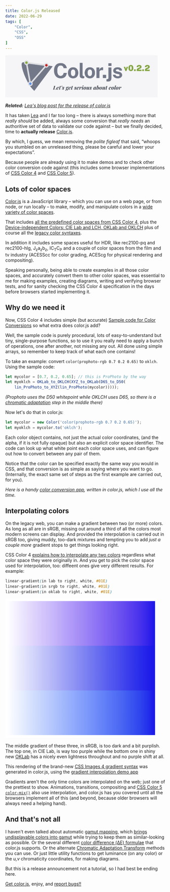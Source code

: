 ```yaml
---
title: Color.js Released
date: 2022-06-29
tags: [
	"Color",
    "CSS",
    "OSS"
]
---
```


<img src="./img/colorjs-logo.png" style="width: 50vw"/>

_**Related:** [Lea's blog post for the release of color.js](https://lea.verou.me/2022/06/releasing-colorjs/)_

It has taken [Lea](https://lea.verou.me/2022/06/releasing-colorjs/) and I far too long –
there is always something more that _really should_ be added,
always some conversion that _really needs_ an authoritive
set of data
to validate our code against –
but we finally decided, time to **actually release** [Color.js](https://colorjs.io/).

By which, I guess, we mean removing the _polite figleaf_
that said, “whoops you stumbled on an unreleased thing,
please be careful and lower your expectations”.

Because people are already using it
to make demos and to check other color conversion code against
(this includes some browser implementations of [CSS Color 4](https://drafts.csswg.org/css-color-4/) and
[CSS Color 5](https://drafts.csswg.org/css-color-5/)).

<!-- more -->

## Lots of color spaces

[Color.js](https://colorjs.io/) is a JavaScript library  –
which you can use on a web page,
or from node,
or run locally –
to make, modify, and manipulate colors
in a [wide variety of color spaces](https://colorjs.io/docs/spaces.html).

That includes [all the predefined color spaces from CSS Color 4](https://drafts.csswg.org/css-color-4/#predefined),
plus the [Device-independent Colors: CIE Lab and LCH, OKLab and OKLCH](https://drafts.csswg.org/css-color-4/#lab-colors)
plus of course all the [legacy color syntaxes](https://drafts.csswg.org/css-color-4/#legacy-color-syntax).

In addition it includes some spaces useful for HDR, like rec2100-pq and rec2100-hlg, J<sub>z</sub>a<sub>z</sub>b<sub>z</sub>, IC<sub>T</sub>C<sub>P</sub>
and a couple of color spaces from the film and tv industry (ACESScc for color grading, ACEScg for physical rendering and compositing).

Speaking personally, being able to create examples in all those color spaces,
and accurately convert them to other color spaces,
was essential to me for making examples,
creating diagrams,
writing and verifying browser tests,
and for sanity checking the CSS Color 4 specification
in the days before browsers started implementing it.

## Why do we need it

Now, CSS Color 4 includes simple (but accurate)
[Sample code for Color Conversions](https://drafts.csswg.org/css-color-4/#color-conversion-code) so what extra does color.js add?

Well, the sample code is purely procedural,
lots of easy-to-understand but tiny, single-purpose functions,
so to use it you really need to apply a bunch of operations,
one after another,
not missing any out.
All done using simple arrays, so remember to keep track of what each one contains!

To take an example: convert `color(prophoto-rgb 0.7 0.2 0.65)`
to `oklch`. Using the sample code:

```js
let mycolor = [0.7, 0.2, 0.65]; // this is ProPhoto by the way
let myoklch = OKLab_to_OKLCH(XYZ_to_OKLab(D65_to_D50(
    lin_ProPhoto_to_XYZ(lin_ProPhoto(mycolor)))));
```

_(Prophoto uses the D50 whitepoint while OKLCH uses D65, so there is a [chromatic adaptation](https://colorjs.io/docs/adaptation.html) step in the middle there)_

Now let's do that in color.js:

```js
let mycolor = new Color('color(prophoto-rgb 0.7 0.2 0.65)');
let myoklch = mycolor.to('oklch');
```

Each color object contains, not just the actual color coordinates,
(and the alpha, if it is not fully opaque)
but also an explicit color space identifier.
The code can look up what white point each color space uses,
and can figure out how to convert between any pair of them.

Notice that the color can be specified exactly the same way you would in CSS,
and that conversion is as simple as saying where you want to go.
(Internally, the exact same set of steps as the first example are carried out, for you).

_Here is a handy [color conversion app](https://colorjs.io/apps/convert/?color=lime&precision=4), written in color.js, which I use all the time._

## Interpolating colors

On the legacy web, you can make a gradient between two (or more) colors.
As long as all are in sRGB,
missing out around a third of all the colors
most modern screens can display.
And provided the interpolation is carried out in sRGB too,
giving muddy, too-dark mixtures
and tempting you to add _just a couple more_ gradient stops
to get things looking right.

CSS Color 4 [explains how to interpolate any two colors](https://drafts.csswg.org/css-color-4/#interpolation)
regardless what color space they were originally in.
And you get to pick the color space used for interpolation, too:
diffeent ones give very different results. For example:

```css
linear-gradient(in lab to right, white, #01E)
linear-gradient(in srgb to right, white, #01E)
linear-gradient(in oklab to right, white, #01E)
```

<img src="./img/rectangular-fff-01e.png" style="width: 50vw"/>

The middle gradient of these three, in sRGB, is too dark and a bit purplish.
The top one, in CIE Lab, is way too purple while the bottom one
in shiny new [OKLab](https://bottosson.github.io/posts/oklab/) has a nicely even lightness throughout and no purple shift at all.

This rendering of the brand-new [CSS Images 4 gradient syntax](https://drafts.csswg.org/css-images-4/#linear-gradients) was generated in color.js,
using the [gradient interpolation demo app](https://colorjs.io/apps/gradients/)

Gradients aren't the only time colors are interpolated on the web; just one of the prettiest to show.
Animations, transitions, compositing and
[CSS Color 5 `color-mix()`](https://drafts.csswg.org/css-color-5/#color-mix)
also use interpolation, and color.js has you covered until all the browsers implement all of this (and beyond, because older browsers will always need a helping hand).

## And that's not all

I haven't even talked about automatic [gamut mapping](https://drafts.csswg.org/css-color-4/#gamut-mapping), which [brings undisplayable colors into gamut](https://colorjs.io/docs/gamut-mapping.html) while trying to keep them as similar-looking as possible. Or the several different [color difference (ΔE) formulae](https://colorjs.io/docs/color-difference.html) that color.js supports. Or the alternate [Chromatic Adaptation Transform](https://colorjs.io/docs/adaptation.html) methods you can use. Or just little utility functions to get luminance (on any color) or the _u,v_ chromaticity coordinates, for making diagrams.

But this is a release announcement not a tutorial, so I had best be ending here.

[Get color.js](https://colorjs.io/get/), enjoy, and [report bugs!!](https://github.com/LeaVerou/color.js/issues)